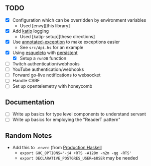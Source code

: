TODO
---

- [x] Configuration which can be overridden by environment variables
  - Used [envy][this library]
- [x] Add [katip][katip] logging
  - Used [katip-setup][these directions]
- [x] Use [annotated-exception][annotated-exception] to make exceptions easier
  - See `src/Api.hs` for an example
- [x] Using [esqueleto][esqueleto] with [persistent][persistent]
  - [x] Setup a `runDB` function
- [ ] Twitch authentication/webhooks
- [ ] YouTube authentication/webhooks
- [ ] Forward go-live notifications to websocket
- [ ] Handle CSRF
- [ ] Set up opentelemetry with honeycomb

Documentation
---

- [ ] Write up basics for type level components to understand servant
- [ ] Write up basics for employing the "ReaderT pattern"

Random Notes
---

- Add this to `.envrc` (from [Production Haskell][production-haskell]
  - `export GHC_OPTIONS='-j4 +RTS -A128m -n2m -qg -RTS'`
  - `export DECLARATIVE_POSTGRES_USER=$USER` may be needed

[annotated-exception]: https://hackage.haskell.org/package/annotated-exception
[envy]: https://hackage.haskell.org/package/envy
[katip]: https://github.com/Soostone/katip
[katip-setup]: https://github.com/Soostone/katip/blob/master/katip/examples/example.hs
[production-haskell]: https://leanpub.com/production-haskell
[esqueleto]: https://github.com/bitemyapp/esqueleto
[persistent]: https://github.com/yesodweb/persistent
